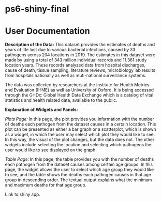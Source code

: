 # ps6-shiny-final
# User Documentation #

**Description of the Data:**
This dataset provides the estimates of deaths and years of life lost due to various bacterial infections, caused by 33 pathogens across 204 locations in 2019. The estimates in this dataset were made by using a total of 343 million individual records and 11,361 study location years. These records analyzed data from hospital discharges, cause of death, tissue sampling, literature reviews, microbiology lab results from hospitals nationally as well as muti-national surveillance systems.

The data was collected by researchers at the Institute for Health Metrics and Evaluation (IHME) as well as University of Oxford. It is being accessed through the GHDx: Global Health Data Exchange which is a catalog of vital statistics and health related data, available to the public.


**Explanation of Widgets and Panels:**

_Plots Page:_
In this page, the plot provides you information with the number of deaths each pathogen from the dataset causes in a certain location. This plot can be presented as either a bar graph or a scatterplot, which is shown as a widget, in which the user may select which plot they would like to see. In this way, the visual of the plot changes, but the data does not. The other widgets include selecting the location and selecting which pathogens the user would like to see displayed on the graph. 

_Table Page:_
In this page, the table provides you with the number of deaths each pathogen from the dataset causes among certain age groups. In this page, the widget allows the user to select which age group they would like to see, and the table shows the deaths each pathogen causes in that age group in descending order. The textual output explains what the minimum and maximum deaths for that age group. 

Link to shiny app:




